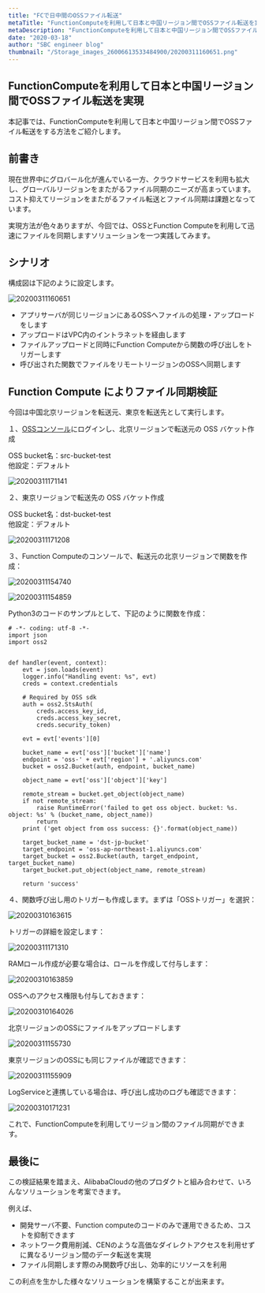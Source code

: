 ```yaml
---
title: "FCで日中間のOSSファイル転送"
metaTitle: "FunctionComputeを利用して日本と中国リージョン間でOSSファイル転送を実現"
metaDescription: "FunctionComputeを利用して日本と中国リージョン間でOSSファイル転送を実現"
date: "2020-03-18"
author: "SBC engineer blog"
thumbnail: "/Storage_images_26006613533484900/20200311160651.png"
---
```



## FunctionComputeを利用して日本と中国リージョン間でOSSファイル転送を実現

本記事では、FunctionComputeを利用して日本と中国リージョン間でOSSファイル転送をする方法をご紹介します。    

## 前書き

現在世界中にグロバール化が進んでいる一方、クラウドサービスを利用も拡大し、グローバルリージョンをまたがるファイル同期のニーズが高まっています。コスト抑えてリージョンをまたがるファイル転送とファイル同期は課題となっています。    

実現方法が色々ありますが、今回では、OSSとFunction Computeを利用して迅速にファイルを同期しますソリューションを一つ実践してみます。     

## シナリオ

構成図は下記のように設定します。    

![20200311160651](https://raw.githubusercontent.com/sbopsv/cloud-tech/master/content/usecase-storage/Storage_images_26006613533484900/20200311160651.png "20200311160651")

* アプリサーバが同じリージョンにあるOSSへファイルの処理・アップロードをします    
* アップロードはVPC内のイントラネットを経由します     
* ファイルアップロードと同時にFunction Computeから関数の呼び出しをトリガーします    
* 呼び出された関数でファイルをリモートリージョンのOSSへ同期します    

## Function Compute によりファイル同期検証

今回は中国北京リージョンを転送元、東京を転送先として実行します。    

１、[OSSコンソール](https://home.console.aliyun.com)にログインし、北京リージョンで転送元の OSS バケット作成    

OSS bucket名：src-bucket-test    
他設定：デフォルト   

![20200311171141](https://raw.githubusercontent.com/sbopsv/cloud-tech/master/content/usecase-storage/Storage_images_26006613533484900/20200311171141.png "20200311171141")


２、東京リージョンで転送先の OSS バケット作成

OSS bucket名：dst-bucket-test   
他設定：デフォルト   

![20200311171208](https://raw.githubusercontent.com/sbopsv/cloud-tech/master/content/usecase-storage/Storage_images_26006613533484900/20200311171208.png "20200311171208")



３、Function Computeのコンソールで、転送元の北京リージョンで関数を作成：    

![20200311154740](https://raw.githubusercontent.com/sbopsv/cloud-tech/master/content/usecase-storage/Storage_images_26006613533484900/20200311154740.png "20200311154740")

![20200311154859](https://raw.githubusercontent.com/sbopsv/cloud-tech/master/content/usecase-storage/Storage_images_26006613533484900/20200311154859.png "20200311154859")



Python3のコードのサンプルとして、下記のように関数を作成：    

```
# -*- coding: utf-8 -*-
import json
import oss2


def handler(event, context):
    evt = json.loads(event)
    logger.info("Handling event: %s", evt)
    creds = context.credentials

    # Required by OSS sdk
    auth = oss2.StsAuth(
        creds.access_key_id,
        creds.access_key_secret,
        creds.security_token)

    evt = evt['events'][0]
    
    bucket_name = evt['oss']['bucket']['name']
    endpoint = 'oss-' + evt['region'] + '.aliyuncs.com'
    bucket = oss2.Bucket(auth, endpoint, bucket_name)

    object_name = evt['oss']['object']['key']

    remote_stream = bucket.get_object(object_name)
    if not remote_stream:
        raise RuntimeError('failed to get oss object. bucket: %s. object: %s' % (bucket_name, object_name))
        return 
    print ('get object from oss success: {}'.format(object_name))

    target_bucket_name = 'dst-jp-bucket'
    target_endpoint = 'oss-ap-northeast-1.aliyuncs.com'
    target_bucket = oss2.Bucket(auth, target_endpoint, target_bucket_name)
    target_bucket.put_object(object_name, remote_stream)

    return 'success'

```
４、関数呼び出し用のトリガーも作成します。まずは「OSSトリガー」を選択：   

![20200310163615](https://raw.githubusercontent.com/sbopsv/cloud-tech/master/content/usecase-storage/Storage_images_26006613533484900/20200310163615.png "20200310163615")



トリガーの詳細を設定します：   

![20200311171310](https://raw.githubusercontent.com/sbopsv/cloud-tech/master/content/usecase-storage/Storage_images_26006613533484900/20200311171310.png "20200311171310")

RAMロール作成が必要な場合は、ロールを作成して付与します：    

![20200310163859](https://raw.githubusercontent.com/sbopsv/cloud-tech/master/content/usecase-storage/Storage_images_26006613533484900/20200310163859.png "20200310163859")


OSSへのアクセス権限も付与しておきます：    

![20200310164026](https://raw.githubusercontent.com/sbopsv/cloud-tech/master/content/usecase-storage/Storage_images_26006613533484900/20200310164026.png "20200310164026")


北京リージョンのOSSにファイルをアップロードします    

![20200311155730](https://raw.githubusercontent.com/sbopsv/cloud-tech/master/content/usecase-storage/Storage_images_26006613533484900/20200311155730.png "20200311155730")


東京リージョンのOSSにも同じファイルが確認できます：    

![20200311155909](https://raw.githubusercontent.com/sbopsv/cloud-tech/master/content/usecase-storage/Storage_images_26006613533484900/20200311155909.png "20200311155909")


LogServiceと連携している場合は、呼び出し成功のログも確認できます：

![20200310171231](https://raw.githubusercontent.com/sbopsv/cloud-tech/master/content/usecase-storage/Storage_images_26006613533484900/20200310171231.png "20200310171231")

これで、FunctionComputeを利用してリージョン間のファイル同期ができます。    


## 最後に
この検証結果を踏まえ、AlibabaCloudの他のプロダクトと組み合わせて、いろんなソリューションを考案できます。    

例えば、
* 開発サーバ不要、Function computeのコードのみで運用できるため、コストを抑制できます   
* ネットワーク費用削減、CENのような高価なダイレクトアクセスを利用せずに異なるリージョン間のデータ転送を実現     
* ファイル同期します際のみ関数呼び出し、効率的にリソースを利用    

この利点を生かした様々なソリューションを構築することが出来ます。    
